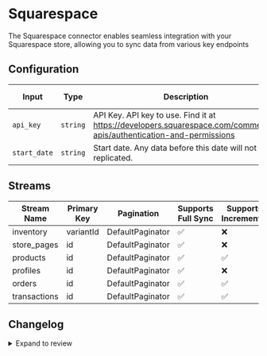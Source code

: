 # Squarespace
The Squarespace connector enables seamless integration with your Squarespace store, allowing you to sync data from various key endpoints

## Configuration

| Input | Type | Description | Default Value |
|-------|------|-------------|---------------|
| `api_key` | `string` | API Key. API key to use. Find it at https://developers.squarespace.com/commerce-apis/authentication-and-permissions |  |
| `start_date` | `string` | Start date. Any data before this date will not be replicated. |  |

## Streams
| Stream Name | Primary Key | Pagination | Supports Full Sync | Supports Incremental |
|-------------|-------------|------------|---------------------|----------------------|
| inventory | variantId | DefaultPaginator | ✅ |  ❌  |
| store_pages | id | DefaultPaginator | ✅ |  ❌  |
| products | id | DefaultPaginator | ✅ |  ✅  |
| profiles | id | DefaultPaginator | ✅ |  ❌  |
| orders | id | DefaultPaginator | ✅ |  ✅  |
| transactions | id | DefaultPaginator | ✅ |  ✅  |

## Changelog

<details>
  <summary>Expand to review</summary>

| Version          | Date              | Pull Request | Subject        |
|------------------|-------------------|--------------|----------------|
| 0.0.7 | 2024-12-28 | [50788](https://github.com/airbytehq/airbyte/pull/50788) | Update dependencies |
| 0.0.6 | 2024-12-21 | [50336](https://github.com/airbytehq/airbyte/pull/50336) | Update dependencies |
| 0.0.5 | 2024-12-14 | [49781](https://github.com/airbytehq/airbyte/pull/49781) | Update dependencies |
| 0.0.4 | 2024-12-12 | [49386](https://github.com/airbytehq/airbyte/pull/49386) | Update dependencies |
| 0.0.3 | 2024-11-04 | [48233](https://github.com/airbytehq/airbyte/pull/48233) | Update dependencies |
| 0.0.2 | 2024-10-29 | [47806](https://github.com/airbytehq/airbyte/pull/47806) | Update dependencies |
| 0.0.1 | 2024-10-10 | | Initial release by [@avirajsingh7](https://github.com/avirajsingh7) via Connector Builder |

</details>

